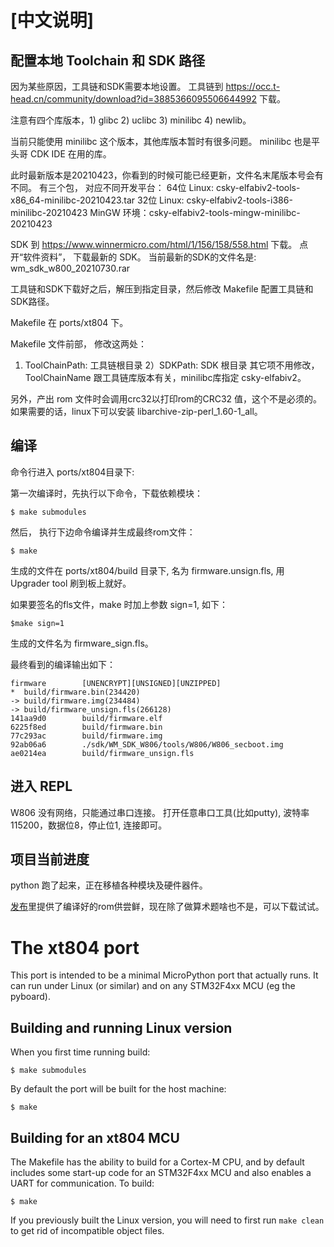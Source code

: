 

# [中文说明]
## 配置本地 Toolchain 和 SDK 路径
因为某些原因，工具链和SDK需要本地设置。
工具链到 https://occ.t-head.cn/community/download?id=3885366095506644992 下载。

注意有四个库版本，1) glibc 2) uclibc 3) minilibc 4) newlib。

当前只能使用 minilibc 这个版本，其他库版本暂时有很多问题。
minilibc 也是平头哥 CDK IDE 在用的库。

此时最新版本是20210423，你看到的时候可能已经更新，文件名末尾版本号会有不同。
有三个包， 对应不同开发平台：
64位 Linux: csky-elfabiv2-tools-x86_64-minilibc-20210423.tar
32位 Linux: csky-elfabiv2-tools-i386-minilibc-20210423
MinGW 环境：csky-elfabiv2-tools-mingw-minilibc-20210423

SDK 到 https://www.winnermicro.com/html/1/156/158/558.html 下载。
点开“软件资料”， 下载最新的 SDK。
当前最新的SDK的文件名是: wm_sdk_w800_20210730.rar

工具链和SDK下载好之后，解压到指定目录，然后修改 Makefile 配置工具链和SDK路径。

Makefile 在 ports/xt804 下。

Makefile 文件前部， 修改这两处：
1) ToolChainPath: 工具链根目录
2）SDKPath: SDK 根目录
其它项不用修改，ToolChainName 跟工具链库版本有关，minilibc库指定 csky-elfabiv2。

另外，产出 rom 文件时会调用crc32以打印rom的CRC32 值，这个不是必须的。
如果需要的话，linux下可以安装 libarchive-zip-perl_1.60-1_all。

## 编译
命令行进入 ports/xt804目录下:

第一次编译时，先执行以下命令，下载依赖模块：

    $ make submodules


然后， 执行下边命令编译并生成最终rom文件：

    $ make

生成的文件在 ports/xt804/build 目录下, 名为 firmware.unsign.fls, 用 Upgrader tool 刷到板上就好。

如果要签名的fls文件，make 时加上参数 sign=1, 如下：

    $make sign=1

生成的文件名为 firmware_sign.fls。

最终看到的编译输出如下：

    firmware        [UNENCRYPT][UNSIGNED][UNZIPPED]
    *  build/firmware.bin(234420)
    -> build/firmware.img(234484)
    -> build/firmware_unsign.fls(266128)
    141aa9d0        build/firmware.elf
    6225f8ed        build/firmware.bin
    77c293ac        build/firmware.img
    92ab06a6        ./sdk/WM_SDK_W806/tools/W806/W806_secboot.img
    ae0214ea        build/firmware_unsign.fls

## 进入 REPL
W806 没有网络，只能通过串口连接。
打开任意串口工具(比如putty), 波特率 115200，数据位8，停止位1, 连接即可。


## 项目当前进度
python 跑了起来，正在移植各种模块及硬件器件。

[发布](https://github.com/gengyong/micropython/releases)里提供了编译好的rom供尝鲜，现在除了做算术题啥也不是，可以下载试试。

# The xt804 port

This port is intended to be a minimal MicroPython port that actually runs.
It can run under Linux (or similar) and on any STM32F4xx MCU (eg the pyboard).

## Building and running Linux version

When you first time running build:

    $ make submodules


By default the port will be built for the host machine:

    $ make


## Building for an xt804 MCU

The Makefile has the ability to build for a Cortex-M CPU, and by default
includes some start-up code for an STM32F4xx MCU and also enables a UART
for communication.  To build:

    $ make

If you previously built the Linux version, you will need to first run
`make clean` to get rid of incompatible object files.







